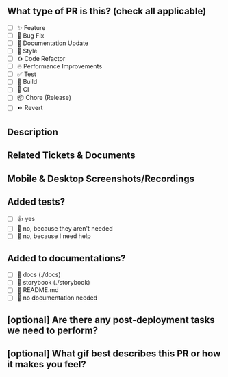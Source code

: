 <!--
  For Work In Progress Pull Requests, please use the Draft PR feature,
  see https://github.blog/2019-02-14-introducing-draft-pull-requests/ for further details.

  For a timely review/response, please avoid force-pushing additional
  commits if your PR already received reviews or comments.

  Before submitting a Pull Request, please ensure you've done the following:
  - 📖 Read the LiveCodes Contributing Guide: https://github.com/live-codes/livecodes/blob/HEAD/CONTRIBUTING.md.
  - 📖 Read the LiveCodes Code of Conduct: https://github.com/live-codes/livecodes/blob/HEAD/CODE_OF_CONDUCT.md.
  - 👷‍♀️ Create small PRs. In most cases, this will be possible.
  - ✅ Provide tests for your changes.
  - 📝 Use descriptive commit messages.
  - 📗 Update any related documentation and include any relevant screenshots.
-->

## What type of PR is this? (check all applicable)

- [ ] ✨ Feature
- [ ] 🐛 Bug Fix
- [ ] 📝 Documentation Update
- [ ] 🎨 Style
- [ ] ♻️ Code Refactor
- [ ] 🔥 Performance Improvements
- [ ] ✅ Test
- [ ] 🤖 Build
- [ ] 🔁 CI
- [ ] 📦 Chore (Release)
- [ ] ⏩ Revert

## Description

<!--
Please do not leave this blank
This PR [adds/removes/fixes/replaces] the [feature/bug/etc].
-->

## Related Tickets & Documents

<!--
Please use this format link issue numbers: Fixes #123
-->

## Mobile & Desktop Screenshots/Recordings

<!-- Visual changes require screenshots -->

## Added tests?

- [ ] 👍 yes
- [ ] 🙅 no, because they aren't needed
- [ ] 🙋 no, because I need help

## Added to documentations?

- [ ] 📓 docs (./docs)
- [ ] 📕 storybook (./storybook)
- [ ] 📜 README.md
- [ ] 🙅 no documentation needed

## [optional] Are there any post-deployment tasks we need to perform?

## [optional] What gif best describes this PR or how it makes you feel?
